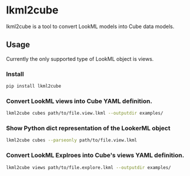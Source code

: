 # lkml2cube

lkml2cube is a tool to convert LookML models into Cube data models.

## Usage

Currently the only supported type of LookML object is views.

### Install

```sh
pip install lkml2cube
```

### Convert LookML views into Cube YAML definition.

```sh
lkml2cube cubes path/to/file.view.lkml --outputdir examples/
```

### Show Python dict representation of the LookerML object

```sh
lkml2cube cubes --parseonly path/to/file.view.lkml
```

### Convert LookML Explroes into Cube's views YAML definition.

```sh
lkml2cube views path/to/file.explore.lkml --outputdir examples/
```
